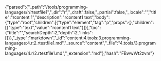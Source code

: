 {"parsed":{"_path":"/tools/programming-languages/r/rtestfile1","_dir":"r","_draft":false,"_partial":false,"_locale":"","title":"rcontent 1","description":"rcontent1 text","body":{"type":"root","children":[{"type":"element","tag":"p","props":{},"children":[{"type":"text","value":"rcontent1 text"}]}],"toc":{"title":"","searchDepth":2,"depth":2,"links":[]}},"_type":"markdown","_id":"content:4.tools:3.programming-languages:4.r:2.rtestfile1.md","_source":"content","_file":"4.tools/3.programming-languages/4.r/2.rtestfile1.md","_extension":"md"},"hash":"FBwwWt2zvm"}